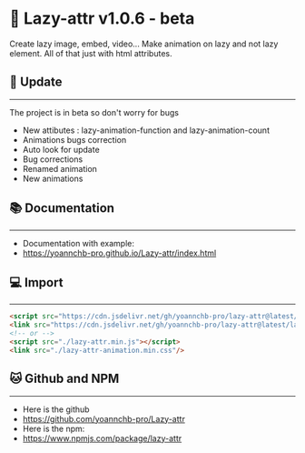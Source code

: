# 📖 Lazy-attr v1.0.6 - beta
Create lazy image, embed, video... Make animation on lazy and not lazy element. All of that just with html attributes.
## 🎉 Update
--------
The project is in beta so don't worry for bugs
- New attibutes : lazy-animation-function and lazy-animation-count
- Animations bugs correction
- Auto look for update
- Bug corrections
- Renamed animation
- New animations
## 📚 Documentation
--------
- Documentation with example:
- https://yoannchb-pro.github.io/Lazy-attr/index.html
## 💻 Import
--------
```html
<script src="https://cdn.jsdelivr.net/gh/yoannchb-pro/lazy-attr@latest/lazy-attr.min.js"></script>
<link src="https://cdn.jsdelivr.net/gh/yoannchb-pro/lazy-attr@latest/lazy-attr-animation.min.css"/>
<!-- or -->
<script src="./lazy-attr.min.js"></script>
<link src="./lazy-attr-animation.min.css"/>
```
## 🐱 Github and NPM
--------
- Here is the github
- https://github.com/yoannchb-pro/Lazy-attr
- Here is the npm:
- https://www.npmjs.com/package/lazy-attr